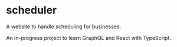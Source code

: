 # scheduler

A website to handle scheduling for businesses.

An in-progress project to learn GraphQL and React with TypeScript.
